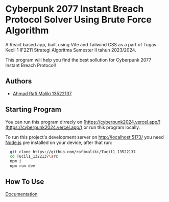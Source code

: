 
# Cyberpunk 2077 Instant Breach Protocol Solver Using Brute Force Algorithm

A React based app, built using Vite and Tailwind CSS as a part of Tugas Kecil 1 IF2211 Strategi Algoritma Semester II tahun 2023/2024.

This program will help you find the best sollution for Cyberpunk 2077 Instant Breach Protocol!




## Authors

- [Ahmad Rafi Maliki 13522137](https://github.com/rafimaliki)


## Starting Program

You can run this program dirrecly on [https://cyberpunk2024.vercel.app/](https://cyberpunk2024.vercel.app/) or run this program locally.

To run this project's development server on [http://localhost:5173/](http://localhost:5173/) you need [Node.js](https://nodejs.org/en/download) pre installed on your device, after that run:

```bash
  git clone https://github.com/rafimaliki/Tucil1_13522137
  cd Tucil1_1322137\src
  npm i
  npm run dev
```

## How To Use

[Documentation](https://github.com/rafimaliki/Tucil1_13522137/blob/main/doc/Laporan%20Tugas%20Kecil%201%20IF2211%20Strategi%20Algoritma.pdf)

